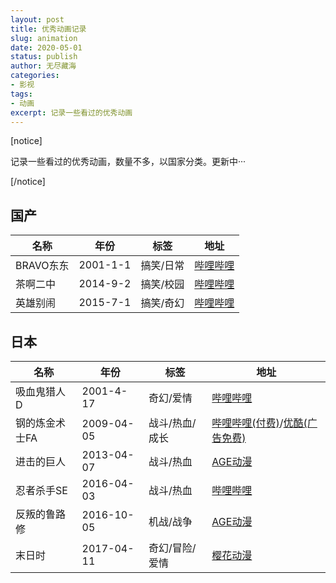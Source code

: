 ```yaml
---
layout: post
title: 优秀动画记录
slug: animation
date: 2020-05-01
status: publish
author: 无尽藏海
categories: 
- 影视
tags:
- 动画
excerpt: 记录一些看过的优秀动画
---
```


[notice]

记录一些看过的优秀动画，数量不多，以国家分类。更新中···

[/notice]

## 国产

| **名称**  | **年份** | **标签**  | **地址**                                                   |
| --------- | -------- | --------- | ---------------------------------------------------------- |
| BRAVO东东 | 2001-1-1 | 搞笑/日常 | [哔哩哔哩](https://www.bilibili.com/bangumi/play/ss2524/)  |
| 茶啊二中  | 2014-9-2 | 搞笑/校园 | [哔哩哔哩](https://www.bilibili.com/bangumi/media/md6175/) |
| 英雄别闹  | 2015-7-1 | 搞笑/奇幻 | [哔哩哔哩](https://www.bilibili.com/bangumi/media/md2596/) |

## 日本

| **名称**       | **年份**   | **标签**       | **地址**                                                     |
| -------------- | ---------- | -------------- | ------------------------------------------------------------ |
| 吸血鬼猎人D    | 2001-4-17  | 奇幻/爱情      | [哔哩哔哩](https://www.bilibili.com/video/BV1us411e7Vh)      |
| 钢的炼金术士FA | 2009-04-05 | 战斗/热血/成长 | [哔哩哔哩(付费)](https://www.bilibili.com/bangumi/media/md1089/)/[优酷(广告免费)](https://v.youku.com/v_show/id_XMjk3NTc2NzI0.html) |
| 进击的巨人     | 2013-04-07 | 战斗/热血      | [AGE动漫](https://www.agefans.tv/detail/20130023)            |
| 忍者杀手SE     | 2016-04-03 | 战斗/热血      | [哔哩哔哩](https://www.bilibili.com/bangumi/play/ss3456/)    |
| 反叛的鲁路修   | 2016-10-05 | 机战/战争      | [AGE动漫](https://www.agefans.tv/detail/20060007)            |
| 末日时         | 2017-04-11 | 奇幻/冒险/爱情 | [樱花动漫](http://www.yhdm.tv/show/3828.html)                |
